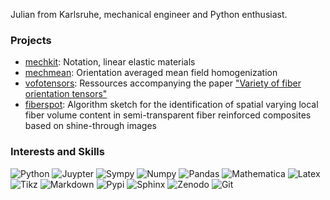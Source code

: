 Julian from Karlsruhe, mechanical engineer and Python enthusiast.

### Projects
- [mechkit][url_mechkit]: Notation, linear elastic materials
- [mechmean][url_mechmean]: Orientation averaged mean field homogenization
- [vofotensors][url_vofotensors]: Ressources accompanying the paper ["Variety of fiber orientation tensors"][url_variety_o_f_o_tensors]
- [fiberspot][url_fiberspot]: Algorithm sketch for the identification of spatial varying local fiber volume content in semi-transparent fiber reinforced composites based on shine-through images

### Interests and Skills
![Python](https://img.shields.io/badge/-Python-4B8BBE?&logo=Python&logoColor=fff)
![Juypter](https://img.shields.io/badge/-Jupyter-F37626?&logo=Jupyter&logoColor=fff)
![Sympy](https://img.shields.io/badge/-SymPy-3B5526?&logo=SymPy)
![Numpy](https://img.shields.io/badge/-Numpy-013243?&logo=NumPy)
![Pandas](https://img.shields.io/badge/-Pandas-150458?&logo=pandas)
![Mathematica](https://img.shields.io/badge/-Mathematica-DD1100?)
![Latex](https://img.shields.io/badge/-LaTeX-008080?&logo=LaTeX&?style=plastic)
![Tikz](https://img.shields.io/badge/-TikZ-000000?&?style=plastic)
![Markdown](https://img.shields.io/badge/-Markdown-000000?&logo=Markdown)
![Pypi](https://img.shields.io/badge/-PyPI-3775A9?&logo=PyPI&logoColor=fff)
![Sphinx](https://img.shields.io/badge/-Sphinx-000000?&?style=plastic)
![Zenodo](https://img.shields.io/badge/-Zenodo-1682D4)
![Git](https://img.shields.io/badge/-Git-F05032?&logo=Git&logoColor=fff)



[url_mechkit]: https://github.com/JulianKarlBauer/mechkit
[url_mechmean]: https://github.com/JulianKarlBauer/mechmean
[url_vofotensors]: https://github.com/JulianKarlBauer/fiber_orientation_tensors_2021
[url_variety_o_f_o_tensors]: https://journals.sagepub.com/doi/full/10.1177/10812865211057602
[url_fiberspot]: https://github.com/JulianKarlBauer/fiberspot


